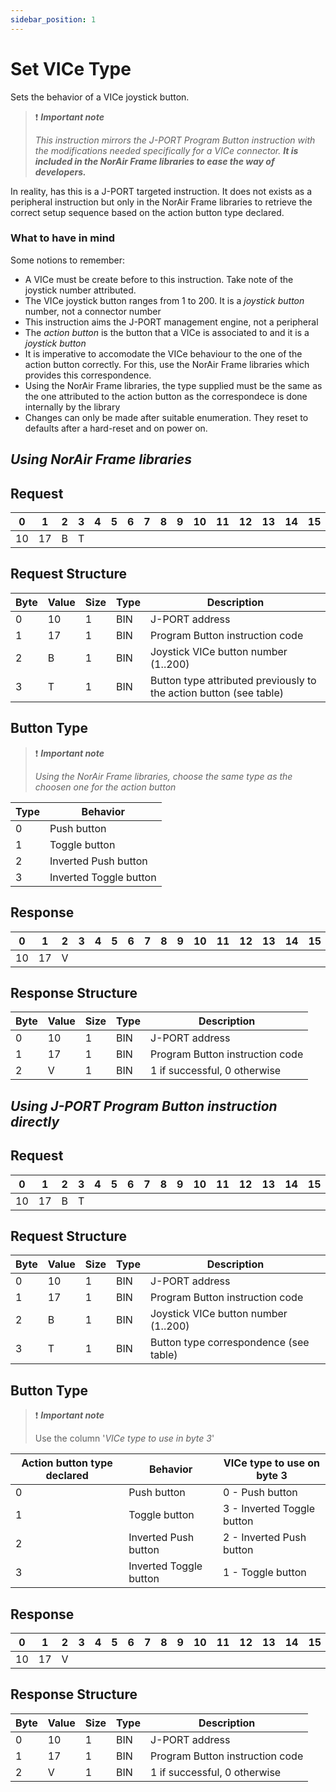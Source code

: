 ```yaml
---
sidebar_position: 1
---
```


# Set VICe Type

Sets the behavior of a VICe joystick button.

> :exclamation: ***Important note***
> 
> *This instruction mirrors the J-PORT Program Button instruction with the modifications needed specifically for a VICe connector.*
> ***It is included in the NorAir Frame libraries to ease the way of developers.***

In reality, has this is a J-PORT targeted instruction. It does not exists as a peripheral instruction but only in
the NorAir Frame libraries to retrieve the correct setup sequence based on the action button type declared.

### What to have in mind

 Some notions to remember:
 - A VICe must be create before to this instruction. Take note of the joystick number attributed.
 - The VICe joystick button ranges from 1 to 200. It is a *joystick button* number, not a connector number
 - This instruction aims the J-PORT management engine, not a peripheral
 - The *action button* is the button that a VICe is associated to and it is a *joystick button*
 - It is imperative to accomodate the VICe behaviour to the one of the action button correctly.
   For this, use the NorAir Frame libraries which provides this correspondence.
 - Using the NorAir Frame libraries, the type supplied must be the same as the one attributed to the action button as the
   correspondece is done internally by the library
 - Changes can only be made after suitable enumeration. They reset to defaults after a hard-reset and on power on.
   
## *Using NorAir Frame libraries*

## Request

| 0  | 1  | 2  | 3  | 4  | 5  | 6  | 7  | 8  | 9  | 10 | 11 | 12 | 13 | 14 | 15 | 16 | 17 | 18 | 19 | 20 | 21 | 22 | 23 | 24 | 25 | 26 | 27 | 28 | 29 | 30 | 31 |
|----|----|----|----|----|----|----|----|----|----|----|----|----|----|----|----|----|----|----|----|----|----|----|----|----|----|----|----|----|----|----|----|
| 10 | 17 |  B  | T |    |    |    |    |    |    |    |    |    |    |    |    |    |    |    |    |    |    |    |    |    |    |    |    |    |    |    |  |

## Request Structure

| Byte | Value | Size | Type | Description                |
|------|-------|------|------|----------------------------|
| 0    | 10    | 1    | BIN  | J-PORT address            |
| 1    | 17    | 1    | BIN  | Program Button instruction code |
| 2    | B     | 1    | BIN  | Joystick VICe button number (1..200) |
| 3    | T     | 1    | BIN  | Button type attributed previously to the action button (see table) |


## Button Type

> :exclamation: ***Important note***
> 
>*Using the NorAir Frame libraries, choose the same type as the choosen one for the action button*

| Type | Behavior                 |
|------|--------------------------|
| 0    | Push button             |
| 1    | Toggle button           |
| 2    | Inverted Push button    |
| 3    | Inverted Toggle button  |

## Response

| 0  | 1  | 2  | 3  | 4  | 5  | 6  | 7  | 8  | 9  | 10 | 11 | 12 | 13 | 14 | 15 | 16 | 17 | 18 | 19 | 20 | 21 | 22 | 23 | 24 | 25 | 26 | 27 | 28 | 29 | 30 | 31 |
|----|----|----|----|----|----|----|----|----|----|----|----|----|----|----|----|----|----|----|----|----|----|----|----|----|----|----|----|----|----|----|----|
| 10 | 17 |  V  |  |    |    |    |    |   |     |    |    |    |    |    |    |    |    |    |    |    |    |    |    |    |    |    |    |    |    |    |  |

## Response Structure

| Byte | Value | Size | Type | Description                               |
|------|-------|------|------|-------------------------------------------|
| 0    | 10    | 1    | BIN  | J-PORT address                           |
| 1    | 17    | 1    | BIN  | Program Button instruction code              |
| 2    | V     | 1    | BIN  | 1 if successful, 0 otherwise             |



## *Using J-PORT Program Button instruction directly*

## Request

| 0  | 1  | 2  | 3  | 4  | 5  | 6  | 7  | 8  | 9  | 10 | 11 | 12 | 13 | 14 | 15 | 16 | 17 | 18 | 19 | 20 | 21 | 22 | 23 | 24 | 25 | 26 | 27 | 28 | 29 | 30 | 31 |
|----|----|----|----|----|----|----|----|----|----|----|----|----|----|----|----|----|----|----|----|----|----|----|----|----|----|----|----|----|----|----|----|
| 10 | 17 |  B  | T |    |    |    |    |    |    |    |    |    |    |    |    |    |    |    |    |    |    |    |    |    |    |    |    |    |    |    |  |

## Request Structure

| Byte | Value | Size | Type | Description                |
|------|-------|------|------|----------------------------|
| 0    | 10    | 1    | BIN  | J-PORT address            |
| 1    | 17    | 1    | BIN  | Program Button instruction code |
| 2    | B     | 1    | BIN  | Joystick VICe button number (1..200) |
| 3    | T     | 1    | BIN  | Button type correspondence (see table) |


## Button Type

> :exclamation: ***Important note***
> 
> Use the column '*VICe type to use in byte 3*'

| Action button type declared | Behavior | VICe type to use on byte 3|
|------|--------------------------|------------------|
| 0    | Push button             | 0 - Push button|
| 1    | Toggle button           | 3 - Inverted Toggle button|
| 2    | Inverted Push button    | 2 - Inverted Push button|
| 3    | Inverted Toggle button  | 1 - Toggle button |

## Response

| 0  | 1  | 2  | 3  | 4  | 5  | 6  | 7  | 8  | 9  | 10 | 11 | 12 | 13 | 14 | 15 | 16 | 17 | 18 | 19 | 20 | 21 | 22 | 23 | 24 | 25 | 26 | 27 | 28 | 29 | 30 | 31 |
|----|----|----|----|----|----|----|----|----|----|----|----|----|----|----|----|----|----|----|----|----|----|----|----|----|----|----|----|----|----|----|----|
| 10 | 17 |  V  |  |    |    |    |    |   |     |    |    |    |    |    |    |    |    |    |    |    |    |    |    |    |    |    |    |    |    |    |  |

## Response Structure

| Byte | Value | Size | Type | Description                               |
|------|-------|------|------|-------------------------------------------|
| 0    | 10    | 1    | BIN  | J-PORT address                           |
| 1    | 17    | 1    | BIN  | Program Button instruction code              |
| 2    | V     | 1    | BIN  | 1 if successful, 0 otherwise             |

